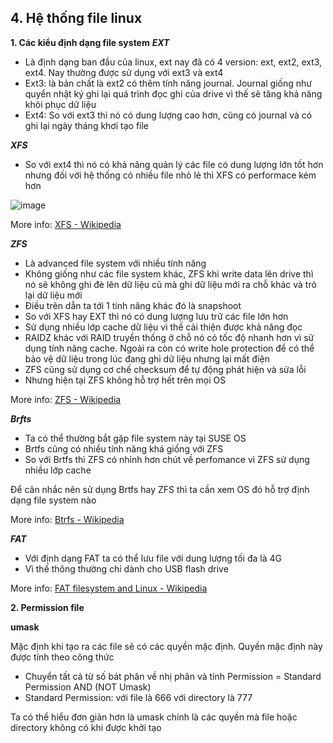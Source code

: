 ## 4. Hệ thống file linux

**1. Các kiểu định dạng file system**
***EXT***

- Là định dạng ban đầu của linux, ext nay đã có 4 version: ext, ext2, ext3, ext4. Nay thường được sử dụng với ext3 và ext4
- Ext3: là bản chất là ext2 có thêm tính năng journal. Journal giống như quyển nhật ký ghi lại quá trình đọc ghi của drive vì thế sẽ tăng khả năng khôi phục dữ liệu
- Ext4: So với ext3 thì nó có dung lượng cao hơn, cũng có journal và có ghi lại ngày tháng khơi tạo file

***XFS***

- So với ext4 thì nó có khả năng quản lý các file có dung lượng lớn tốt hơn nhưng đối với hệ thống có nhiều file nhỏ lẻ thì XFS có performace kém hơn

![image](https://user-images.githubusercontent.com/58085885/138298052-95f7f84e-7233-42ba-a623-7489d389be10.png)

More info: [XFS - Wikipedia](https://en.wikipedia.org/wiki/XFS#Capacity)

***ZFS***

- Là advanced file system với nhiều tính năng
- Không giống như các file system khác, ZFS khi write data lên drive thì nó sẽ không ghi đè lên dữ liệu cũ mà ghi dữ liệu mới ra chỗ khác và trỏ lại dữ liệu mới
- Điều trên dẫn ta tới 1 tính năng khác đó là snapshoot
- So với XFS  hay EXT thì nó có dung lượng lưu trữ các file lớn hơn
- Sử dụng nhiều lớp cache dữ liệu vì thế cải thiện được khả năng đọc
- RAIDZ khác với RAID truyền thống ở chỗ nó có tốc độ nhanh hơn vì sử dụng tính năng cache. Ngoài ra còn có write hole protection để có thể bảo vệ dữ liệu trong lúc đang ghi dữ liệu nhưng lại mất điện
- ZFS cũng sử dụng cơ chế checksum để tự động phát hiện và sửa lỗi
- Nhưng hiện tại ZFS không hỗ trợ hết trên mọi OS

More info: [ZFS - Wikipedia](https://en.wikipedia.org/wiki/ZFS#)

***Brfts***

- Ta có thể thường bắt gặp file system này tại SUSE OS
- Brtfs cũng có nhiều tính năng khá giống với ZFS
- So với Brtfs thì ZFS có nhỉnh hơn chút về perfomance vì ZFS sử dụng nhiều lớp cache

Để cân nhắc nên sử dụng Brtfs hay ZFS thì ta cần xem OS đó hỗ trợ định dạng file system nào

More info: [Btrfs - Wikipedia](https://en.wikipedia.org/wiki/Btrfs)

***FAT***

- Với định dạng FAT ta có thể lưu file với dung lượng tối đa là 4G
- Vì thế thông thường chỉ dành cho USB flash drive

More info: [FAT filesystem and Linux - Wikipedia](https://en.wikipedia.org/wiki/FAT_filesystem_and_Linux)

**2. Permission file**

**umask**

Mặc định khi tạo ra các file sẽ có các quyền mặc định. Quyền mặc định này được tính theo công thức
- Chuyển tất cả từ số bát phân về nhị phân và tính
Permission = Standard Permission AND (NOT Umask)
- Standard Permission: với file là 666 với directory là 777

Ta có thể hiểu đơn giản hơn là umask chính là các quyền mà file hoặc directory không có khi được khởi tạo
